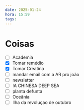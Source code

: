```yaml
---
date: 2025-01-24
hora: 15:59
tags:
---
```





# Coisas
- [ ] Academia
- [x] Tomar remédio
- [x] Tomar Creatina
- [ ] mandar email com a AR pro joão 
- [ ] newsletter 
- [ ] IA CHINESA DEEP SEA
- [ ] planta defunta
- [ ] Oceânia
- [ ] Ilha da revoluçao de outubro

